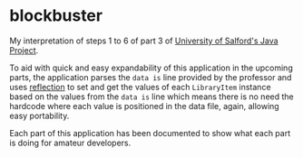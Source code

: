 # blockbuster
My interpretation of steps 1 to 6 of part 3 of [University of Salford's Java Project](https://drive.google.com/file/d/0B1SXk11s15KuQkRfa2NJcmxyN00/view?usp=sharing).

To aid with quick and easy expandability of this application in the upcoming parts, the application parses the `data is` line provided by the professor and uses [reflection](http://en.wikipedia.org/wiki/Reflection_%28computer_programming%29#Java) to set and get the values of each `LibraryItem` instance based on the values from the `data is` line which means there is no need the hardcode where each value is positioned in the data file, again, allowing easy portability.

Each part of this application has been documented to show what each part is doing for amateur developers.
